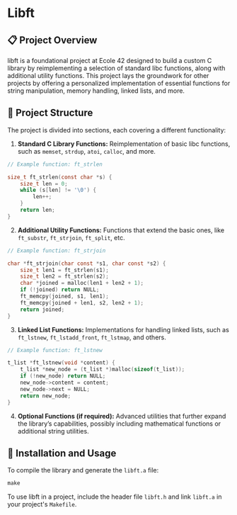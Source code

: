 # Libft
## 📋 Project Overview

libft is a foundational project at Ecole 42 designed to build a custom C library by reimplementing a selection of standard libc functions, along with additional utility functions. This project lays the groundwork for other projects by offering a personalized implementation of essential functions for string manipulation, memory handling, linked lists, and more.

## 📁 Project Structure

The project is divided into sections, each covering a different functionality:

1. **Standard C Library Functions:** Reimplementation of basic libc functions, such as `memset`, `strdup`, `atoi`, `calloc`, and more.

``` c
// Example function: ft_strlen

size_t ft_strlen(const char *s) {
    size_t len = 0;
    while (s[len] != '\0') {
        len++;
    }
    return len;
}
```
2. **Additional Utility Functions:** Functions that extend the basic ones, like `ft_substr`, `ft_strjoin`, `ft_split`, etc.

``` c
// Example function: ft_strjoin

char *ft_strjoin(char const *s1, char const *s2) {
    size_t len1 = ft_strlen(s1);
    size_t len2 = ft_strlen(s2);
    char *joined = malloc(len1 + len2 + 1);
    if (!joined) return NULL;
    ft_memcpy(joined, s1, len1);
    ft_memcpy(joined + len1, s2, len2 + 1);
    return joined;
}
```
3. **Linked List Functions:** Implementations for handling linked lists, such as `ft_lstnew`, `ft_lstadd_front`, `ft_lstmap`, and others.

```c
// Example function: ft_lstnew

t_list *ft_lstnew(void *content) {
    t_list *new_node = (t_list *)malloc(sizeof(t_list));
    if (!new_node) return NULL;
    new_node->content = content;
    new_node->next = NULL;
    return new_node;
}
```
4. **Optional Functions (if required):** Advanced utilities that further expand the library’s capabilities, possibly including mathematical functions or additional string utilities.

## 🚀 Installation and Usage
To compile the library and generate the `libft.a` file:
``` c
make
```
To use libft in a project, include the header file `libft.h` and link `libft.a` in your project's `Makefile`.


